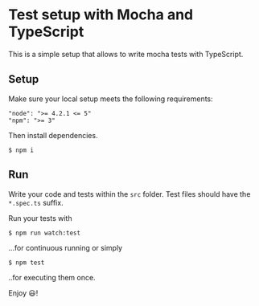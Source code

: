 # Test setup with Mocha and TypeScript

This is a simple setup that allows to write mocha tests with TypeScript.

## Setup

Make sure your local setup meets the following requirements:

```
"node": ">= 4.2.1 <= 5"
"npm": ">= 3"
```

Then install dependencies.

```
$ npm i
```

## Run

Write your code and tests within the `src` folder. Test files should have the `*.spec.ts` suffix.

Run your tests with

```
$ npm run watch:test
```

...for continuous running or simply

```
$ npm test
```

..for executing them once.

Enjoy :smiley:!